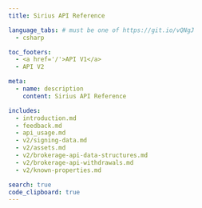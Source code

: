 ```yaml
---
title: Sirius API Reference

language_tabs: # must be one of https://git.io/vQNgJ
  - csharp

toc_footers:
  - <a href='/'>API V1</a>
  - API V2

meta:
  - name: description
    content: Sirius API Reference

includes:
  - introduction.md
  - feedback.md
  - api_usage.md
  - v2/signing-data.md
  - v2/assets.md
  - v2/brokerage-api-data-structures.md
  - v2/brokerage-api-withdrawals.md
  - v2/known-properties.md

search: true
code_clipboard: true
---
```

